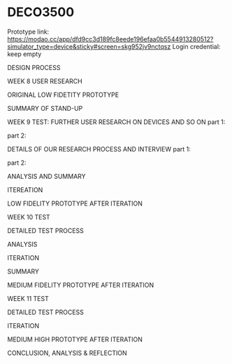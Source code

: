 # DECO3500

Prototype link: https://modao.cc/app/dfd9cc3d189fc8eede196efaa0b5544913280512?simulator_type=device&sticky#screen=skg952jv9nctqsz
Login credential: keep empty

DESIGN PROCESS

WEEK 8
USER RESEARCH


ORIGINAL LOW FIDETITY PROTOTYPE


SUMMARY OF STAND-UP


WEEK 9
TEST:
FURTHER USER RESEARCH ON DEVICES AND SO ON
part 1: 

part 2:

DETAILS OF OUR RESEARCH PROCESS AND INTERVIEW
part 1: 

part 2: 

ANALYSIS AND SUMMARY


ITEREATION


LOW FIDELITY PROTOTYPE AFTER ITERATION


WEEK 10
TEST


DETAILED TEST PROCESS


ANALYSIS


ITERATION


SUMMARY


MEDIUM FIDELITY PROTOTYPE AFTER ITERATION


WEEK 11
TEST


DETAILED TEST PROCESS


ITERATION


MEDIUM HIGH PROTOTYPE AFTER ITERATION


CONCLUSION, ANALYSIS & REFLECTION

